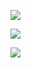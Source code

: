 
![](https://user-images.githubusercontent.com/26511983/70856900-4dfe3380-1eaa-11ea-8b8c-715d74cde9f3.png)

![](https://user-images.githubusercontent.com/26511983/70856909-68381180-1eaa-11ea-93f2-4ae44217a175.png)

![](https://user-images.githubusercontent.com/26511983/70856928-9b7aa080-1eaa-11ea-8cdf-d71ee7055ee1.png)

